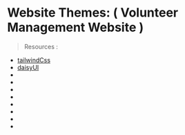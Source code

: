 # Website Themes: ( Volunteer Management Website )

> Resources : 
- [tailwindCss](https://tailwindcss.com/docs/installation/play-cdn)
- [daisyUI](https://daisyui.com/docs/install/)
- [](https://v2.chakra-ui.com/getting-started)
- [](https://react-hot-toast.com/docs)
- [](https://www.npmjs.com/package/react-tooltip)
- [](https://www.npmjs.com/package/react-loader-spinner)
- [](https://www.npmjs.com/package/lottie-react)
- [](https://swiperjs.com/get-started)
- [](https://reactdatepicker.com/)
- [](https://sweetalert2.github.io)
